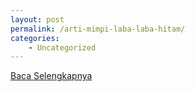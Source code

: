 ```yaml
---
layout: post
permalink: /arti-mimpi-laba-laba-hitam/
categories:
    - Uncategorized
---
```


[Baca Selengkapnya](/07)